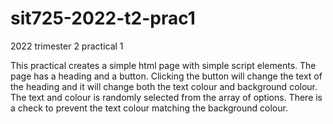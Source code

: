 # sit725-2022-t2-prac1
2022 trimester 2 practical 1

This practical creates a simple html page with simple script elements.
The page has a heading and a button. Clicking the button will change the text of the heading and it will change both the text colour and background colour.
The text and colour is randomly selected from the array of options. There is a check to prevent the text colour matching the background colour.

